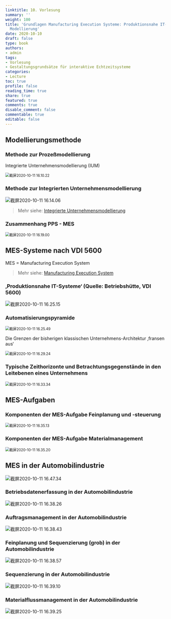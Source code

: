 ```yaml
---
linktitle: 10. Vorlesung
summary: ''
weight: 100
title: 'Grundlagen Manufacturing Execution Systeme: Produktionsnahe IT-Systeme und
  Modellierung'
date: 2020-10-10
draft: false
type: book
authors:
- admin
tags:
- Vorlesung
- Gestaltungsgrundsätze für interaktive Echtzeitsysteme
categories:
- Lecture
toc: true
profile: false
reading_time: true
share: true
featured: true
comments: true
disable_comment: false
commentable: true
editable: false
---
```


## Modellierungsmethode

### Methode zur Prozeßmodellierung

Integrierte Unternehmensmodellierung (IUM)

<img src="https://raw.githubusercontent.com/EckoTan0804/upic-repo/master/uPic/截屏2020-10-11%2016.10.22.png" alt="截屏2020-10-11 16.10.22" style="zoom:80%;" />

### Methode zur Integrierten Unternehmensmodellierung

![截屏2020-10-11 16.14.06](https://raw.githubusercontent.com/EckoTan0804/upic-repo/master/uPic/截屏2020-10-11%2016.14.06.png)

> Mehr siehe: [Integrierte Unternehmensmodellierung](https://de.wikipedia.org/wiki/Integrierte_Unternehmensmodellierung)

### Zusammenhang PPS - MES

<img src="https://raw.githubusercontent.com/EckoTan0804/upic-repo/master/uPic/截屏2020-10-11%2016.19.00.png" alt="截屏2020-10-11 16.19.00" style="zoom:80%;" />

## MES-Systeme nach VDI 5600

MES = Manufacturing Execution System

> Mehr siehe: [Manufacturing Execution System](https://de.wikipedia.org/wiki/Manufacturing_Execution_System)

### ‚Produktionsnahe IT-Systeme‘ (Quelle: Betriebshütte, VDI 5600)

![截屏2020-10-11 16.25.15](https://raw.githubusercontent.com/EckoTan0804/upic-repo/master/uPic/截屏2020-10-11%2016.25.15.png)

### Automatisierungspyramide

<img src="https://raw.githubusercontent.com/EckoTan0804/upic-repo/master/uPic/截屏2020-10-11%2016.25.49.png" alt="截屏2020-10-11 16.25.49" style="zoom:80%;" />

Die Grenzen der bisherigen klassischen Unternehmens-Architektur ‚fransen aus‘

<img src="https://raw.githubusercontent.com/EckoTan0804/upic-repo/master/uPic/截屏2020-10-11%2016.29.24.png" alt="截屏2020-10-11 16.29.24" style="zoom:80%;" />

### Typische Zeithorizonte und Betrachtungsgegenstände in den Leitebenen eines Unternehmens
<img src="https://raw.githubusercontent.com/EckoTan0804/upic-repo/master/uPic/截屏2020-10-11%2016.33.34.png" alt="截屏2020-10-11 16.33.34" style="zoom:80%;" />

## MES-Aufgaben

### Komponenten der MES-Aufgabe Feinplanung und -steuerung

<img src="https://raw.githubusercontent.com/EckoTan0804/upic-repo/master/uPic/截屏2020-10-11%2016.35.13.png" alt="截屏2020-10-11 16.35.13" style="zoom:80%;" />

### Komponenten der MES-Aufgabe Materialmanagement

<img src="https://raw.githubusercontent.com/EckoTan0804/upic-repo/master/uPic/截屏2020-10-11%2016.35.20.png" alt="截屏2020-10-11 16.35.20" style="zoom:80%;" />

## MES in der Automobilindustrie

![截屏2020-10-11 16.47.34](https://raw.githubusercontent.com/EckoTan0804/upic-repo/master/uPic/截屏2020-10-11%2016.47.34.png)

### Betriebsdatenerfassung in der Automobilindustrie

![截屏2020-10-11 16.38.26](https://raw.githubusercontent.com/EckoTan0804/upic-repo/master/uPic/截屏2020-10-11%2016.38.26.png)

### Auftragsmanagement in der Automobilindustrie

<img src="https://raw.githubusercontent.com/EckoTan0804/upic-repo/master/uPic/截屏2020-10-11%2016.38.43.png" alt="截屏2020-10-11 16.38.43" />

### Feinplanung und Sequenzierung (grob) in der Automobilindustrie

![截屏2020-10-11 16.38.57](https://raw.githubusercontent.com/EckoTan0804/upic-repo/master/uPic/截屏2020-10-11%2016.38.57.png)

### Sequenzierung in der Automobilindustrie

<img src="https://raw.githubusercontent.com/EckoTan0804/upic-repo/master/uPic/截屏2020-10-11%2016.39.10.png" alt="截屏2020-10-11 16.39.10" />

### Materialflussmanagement in der Automobilindustrie

![截屏2020-10-11 16.39.25](https://raw.githubusercontent.com/EckoTan0804/upic-repo/master/uPic/截屏2020-10-11%2016.39.25.png)